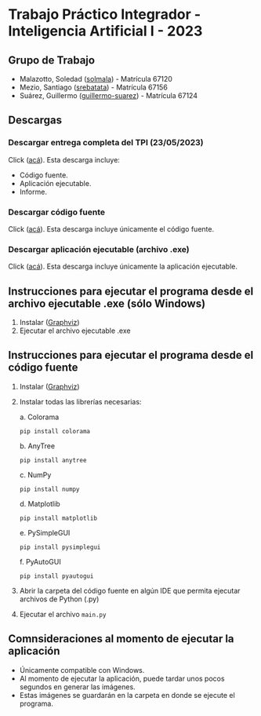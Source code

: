 # Trabajo Práctico Integrador - Inteligencia Artificial I - 2023

## Grupo de Trabajo

* Malazotto, Soledad ([solmala](https://github.com/solmala)) - Matrícula 67120
* Mezio, Santiago ([srebatata](https://github.com/srebatata)) - Matrícula 67156
* Suárez, Guillermo ([guillermo-suarez](https://github.com/guillermo-suarez)) - Matrícula 67124

## Descargas

### Descargar entrega completa del TPI (23/05/2023)

Click ([acá](https://drive.google.com/file/d/1y0sKuzOtZ8w2lU60M80xcDgHhbcUmF8I/view?usp=sharing)). Esta descarga incluye:

* Código fuente.
* Aplicación ejecutable.
* Informe.

### Descargar código fuente

Click ([acá](https://drive.google.com/file/d/1pz3OBVpNXJoIRlKfryQHqhMHomGo0h-H/view?usp=sharing)). Esta descarga incluye únicamente el código fuente.

### Descargar aplicación ejecutable (archivo .exe)

Click ([acá](https://drive.google.com/file/d/1GHNTkgfKwcXegVVWa_bp6QIOmcw4eJnu/view?usp=sharing)). Esta descarga incluye únicamente la aplicación ejecutable.

## Instrucciones para ejecutar el programa desde el archivo ejecutable .exe (sólo Windows)

1. Instalar ([Graphviz](https://graphviz.org/download/#windows))
2. Ejecutar el archivo ejecutable .exe

## Instrucciones para ejecutar el programa desde el código fuente

1. Instalar ([Graphviz](https://graphviz.org/download/#windows))
2. Instalar todas las librerías necesarias:

    a. Colorama

    ```text
    pip install colorama
    ```

    b. AnyTree

    ```text
    pip install anytree
    ```

    c. NumPy

    ```text
    pip install numpy
    ```

    d. Matplotlib

    ```text
    pip install matplotlib
    ```

    e. PySimpleGUI

    ```text
    pip install pysimplegui
    ```

    f. PyAutoGUI

    ```text
    pip install pyautogui
    ```

3. Abrir la carpeta del código fuente en algún IDE que permita ejecutar archivos de Python (.py)
4. Ejecutar el archivo `main.py`

## Comnsideraciones al momento de ejecutar la aplicación

* Únicamente compatible con Windows.
* Al momento de ejecutar la aplicación, puede tardar unos pocos segundos en generar las imágenes.
* Estas imágenes se guardarán en la carpeta en donde se ejecute el programa.